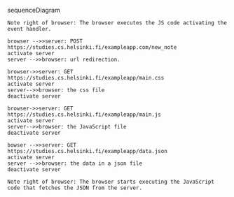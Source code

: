 sequenceDiagram

    Note right of browser: The browser executes the JS code activating the event handler.

    browser -->>server: POST https://studies.cs.helsinki.fi/exampleapp.com/new_note
    activate server
    server -->>browser: url redirection.

    browser->>server: GET https://studies.cs.helsinki.fi/exampleapp/main.css
    activate server
    server-->>browser: the css file
    deactivate server

    browser->>server: GET https://studies.cs.helsinki.fi/exampleapp/main.js
    activate server
    server-->>browser: the JavaScript file
    deactivate server

    bowser -->>server: GET https://studies.cs.helsinki.fi/exampleapp/data.json
    activate server
    server -->>browser: the data in a json file
    deactivate server

    Note right of browser: The browser starts executing the JavaScript code that fetches the JSON from the server.